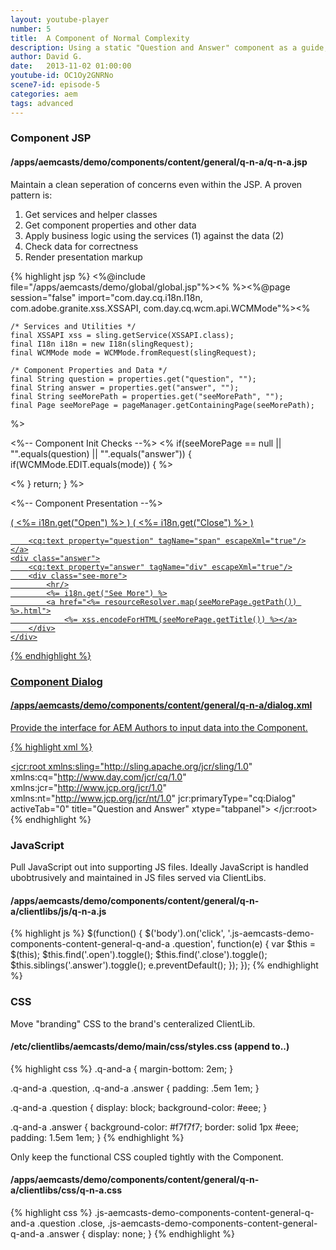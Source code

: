 ```yaml
---
layout: youtube-player
number: 5
title:  A Component of Normal Complexity
description: Using a static "Question and Answer" component as a guide, this episode runs through the creation of a AEM Component of normal complexity from start to finish.
author: David G.
date:   2013-11-02 01:00:00
youtube-id: OC1Oy2GNRNo
scene7-id: episode-5
categories: aem
tags: advanced
---
```


### Component JSP

#### /apps/aemcasts/demo/components/content/general/q-n-a/q-n-a.jsp

Maintain a clean seperation of concerns even within the JSP. A proven pattern is:

1. Get services and helper classes
2. Get component properties and other data
3. Apply business logic using the services (1) against the data (2)
4. Check data for correctness
5. Render presentation markup 

{% highlight jsp %}
<%@include file="/apps/aemcasts/demo/global/global.jsp"%><%
%><%@page session="false" import="com.day.cq.i18n.I18n,
    com.adobe.granite.xss.XSSAPI,
    com.day.cq.wcm.api.WCMMode"%><%

    /* Services and Utilities */
    final XSSAPI xss = sling.getService(XSSAPI.class);
    final I18n i18n = new I18n(slingRequest);
    final WCMMode mode = WCMMode.fromRequest(slingRequest);

    /* Component Properties and Data */
    final String question = properties.get("question", "");
    final String answer = properties.get("answer", "");
    final String seeMorePath = properties.get("seeMorePath", "");
    final Page seeMorePage = pageManager.getContainingPage(seeMorePath);

%>

<%-- Component Init Checks --%>
<% if(seeMorePage == null || "".equals(question) || "".equals("answer")) {
    if(WCMMode.EDIT.equals(mode)) {
        %><div><img src="/libs/cq/ui/resources/0.gif" class="cq-text-placeholder" alt=""></div><%
    }
    return;
} %>

<%-- Component Presentation --%>
<div class="q-and-a js-aemcasts-demo-components-content-general-q-and-a">
    <a class="question" href="#">
        <span class="open">( <%= i18n.get("Open") %> )</span>
        <span class="close">( <%= i18n.get("Close") %> )</span>

        <cq:text property="question" tagName="span" escapeXml="true"/>
    </a>
    <div class="answer">
        <cq:text property="answer" tagName="div" escapeXml="true"/>
        <div class="see-more">
            <hr/>
            <%= i18n.get("See More") %>
            <a href="<%= resourceResolver.map(seeMorePage.getPath()) %>.html">
                <%= xss.encodeForHTML(seeMorePage.getTitle()) %></a>
        </div>
    </div>
</div>
{% endhighlight %}




### Component Dialog

#### /apps/aemcasts/demo/components/content/general/q-n-a/dialog.xml

Provide the interface for AEM Authors to input data into the Component.

{% highlight xml %}
<?xml version="1.0" encoding="UTF-8"?>
<jcr:root xmlns:sling="http://sling.apache.org/jcr/sling/1.0" 
    xmlns:cq="http://www.day.com/jcr/cq/1.0" 
    xmlns:jcr="http://www.jcp.org/jcr/1.0" 
    xmlns:nt="http://www.jcp.org/jcr/nt/1.0"
    jcr:primaryType="cq:Dialog"
    activeTab="0"
    title="Question and Answer"
    xtype="tabpanel">
    <items jcr:primaryType="cq:WidgetCollection">
        <tab1
            jcr:primaryType="cq:Widget"
            title="QnA"
            xtype="panel">
            <items jcr:primaryType="cq:WidgetCollection">
                <question jcr:primaryType="cq:Widget"
                    fieldLabel = "Question"
                    name="./question"
                    xtype="textfield"/>
                <answer jcr:primaryType="cq:Widget"
                    fieldLabel = "Answer"
                    name="./answer"
                    xtype="textarea"/>
                <see-more jcr:primaryType="cq:Widget"
                    fieldLabel = "See More"
                    name="./seeMorePath"
                    xtype="pathfield"/>
            </items>
        </tab1>
    </items>
</jcr:root>
{% endhighlight %}




### JavaScript

Pull JavaScript out into supporting JS files. Ideally JavaScript is handled ubobtrusively and maintained in JS files served via ClientLibs.

#### /apps/aemcasts/demo/components/content/general/q-n-a/clientlibs/js/q-n-a.js

{% highlight js %}
$(function() {
    $('body').on('click', '.js-aemcasts-demo-components-content-general-q-and-a .question', function(e) {
        var $this = $(this);
        $this.find('.open').toggle();
        $this.find('.close').toggle();
        $this.siblings('.answer').toggle();
        e.preventDefault();
    });
});
{% endhighlight %}






### CSS

Move "branding" CSS to the brand's centeralized ClientLib.

#### /etc/clientlibs/aemcasts/demo/main/css/styles.css (append to..)

{% highlight css %}
.q-and-a {
    margin-bottom: 2em;
}

.q-and-a .question,
.q-and-a .answer {
    padding: .5em 1em;
}

.q-and-a .question {
    display: block;
    background-color: #eee;
}

.q-and-a .answer {
    background-color: #f7f7f7;
    border: solid 1px #eee;
    padding: 1.5em 1em;
}
{% endhighlight %}


Only keep the functional CSS coupled tightly with the Component.

#### /apps/aemcasts/demo/components/content/general/q-n-a/clientlibs/css/q-n-a.css

{% highlight css %}
.js-aemcasts-demo-components-content-general-q-and-a .question .close,
.js-aemcasts-demo-components-content-general-q-and-a .answer {
    display: none;
}
{% endhighlight %}

     
